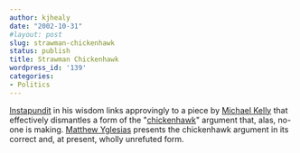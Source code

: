 ```yaml
---
author: kjhealy
date: "2002-10-31"
#layout: post
slug: strawman-chickenhawk
status: publish
title: Strawman Chickenhawk
wordpress_id: '139'
categories:
- Politics
---
```


[Instapundit](http://www.instapundit.com/archives/005137.php#005137) in his wisdom links approvingly to a piece by [Michael Kelly](http://www.washingtonpost.com/wp-dyn/articles/A38447-2002Oct29.html) that effectively dismantles a form of the "[chickenhawk](http://www.nhgazette.com/chickenhawks.html)" argument that, alas, no-one is making. [Matthew Yglesias](http://www.matthewyglesias.com/ "Matthew Yglesias") presents the chickenhawk argument in its correct and, at present, wholly unrefuted form.
